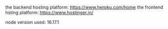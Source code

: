 the backend hosting platform: https://www.heroku.com/home
the frontend hsting platform: https://www.hostinger.in/


node version used: 16.17.1

